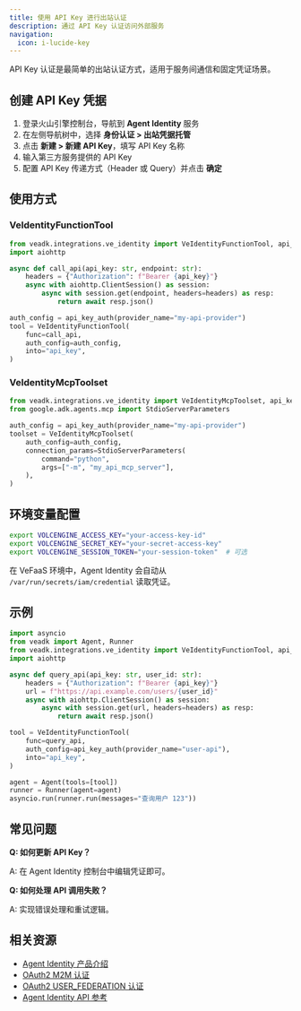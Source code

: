 ```yaml
---
title: 使用 API Key 进行出站认证
description: 通过 API Key 认证访问外部服务
navigation:
  icon: i-lucide-key
---
```


API Key 认证是最简单的出站认证方式，适用于服务间通信和固定凭证场景。

## 创建 API Key 凭据

1. 登录火山引擎控制台，导航到 **Agent Identity** 服务
2. 在左侧导航树中，选择 **身份认证 > 出站凭据托管**
3. 点击 **新建 > 新建 API Key**，填写 API Key 名称
4. 输入第三方服务提供的 API Key
5. 配置 API Key 传递方式（Header 或 Query）并点击 **确定**

## 使用方式

### VeIdentityFunctionTool

```python
from veadk.integrations.ve_identity import VeIdentityFunctionTool, api_key_auth
import aiohttp

async def call_api(api_key: str, endpoint: str):
    headers = {"Authorization": f"Bearer {api_key}"}
    async with aiohttp.ClientSession() as session:
        async with session.get(endpoint, headers=headers) as resp:
            return await resp.json()

auth_config = api_key_auth(provider_name="my-api-provider")
tool = VeIdentityFunctionTool(
    func=call_api,
    auth_config=auth_config,
    into="api_key",
)
```

### VeIdentityMcpToolset

```python
from veadk.integrations.ve_identity import VeIdentityMcpToolset, api_key_auth
from google.adk.agents.mcp import StdioServerParameters

auth_config = api_key_auth(provider_name="my-api-provider")
toolset = VeIdentityMcpToolset(
    auth_config=auth_config,
    connection_params=StdioServerParameters(
        command="python",
        args=["-m", "my_api_mcp_server"],
    ),
)
```

## 环境变量配置

```bash
export VOLCENGINE_ACCESS_KEY="your-access-key-id"
export VOLCENGINE_SECRET_KEY="your-secret-access-key"
export VOLCENGINE_SESSION_TOKEN="your-session-token"  # 可选
```

在 VeFaaS 环境中，Agent Identity 会自动从 `/var/run/secrets/iam/credential` 读取凭证。

## 示例

```python
import asyncio
from veadk import Agent, Runner
from veadk.integrations.ve_identity import VeIdentityFunctionTool, api_key_auth
import aiohttp

async def query_api(api_key: str, user_id: str):
    headers = {"Authorization": f"Bearer {api_key}"}
    url = f"https://api.example.com/users/{user_id}"
    async with aiohttp.ClientSession() as session:
        async with session.get(url, headers=headers) as resp:
            return await resp.json()

tool = VeIdentityFunctionTool(
    func=query_api,
    auth_config=api_key_auth(provider_name="user-api"),
    into="api_key",
)

agent = Agent(tools=[tool])
runner = Runner(agent=agent)
asyncio.run(runner.run(messages="查询用户 123"))
```

## 常见问题

**Q: 如何更新 API Key？**

A: 在 Agent Identity 控制台中编辑凭证即可。

**Q: 如何处理 API 调用失败？**

A: 实现错误处理和重试逻辑。

## 相关资源

- [Agent Identity 产品介绍](./1.agent-identity-intro.md)
- [OAuth2 M2M 认证](./3.oauth2-m2m-outbound.md)
- [OAuth2 USER_FEDERATION 认证](./4.oauth2-user-federation-outbound.md)
- [Agent Identity API 参考](https://www.volcengine.com/docs/6758/1261038)

